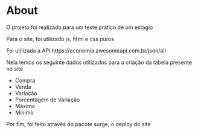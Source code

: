 <h1> About </h1>
<p> O projeto foi realizado para um teste prático de um estágio </p>
<p> Para o site, foi utilizado js, html e css puros </p>

<p> Foi utilizada a API https://economia.awesomeapi.com.br/json/all</p>

<p> Nela temos os seguinte dados utilizados para a criação da tabela presente no site </p>

<ul>
  <li> Compra</li>
  <li> Venda</li>
  <li> Variação</li>
  <li> Porcentagem de Variação</li>
  <li> Máximo</li>
  <li> Mínimo</li>
</ul>

<p>Por fim, foi feito através do pacote surge, o deploy do site</p>

 <a href="https://desafiocess.surge.sh/" target="_blank">
